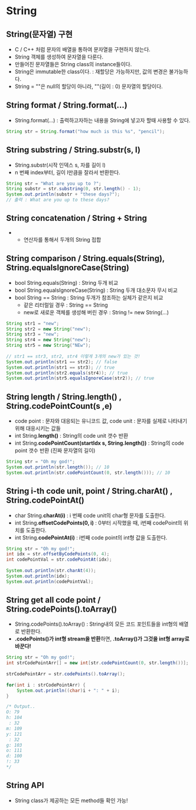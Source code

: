 # String

## String(문자열) 구현
  - C / C++ 처럼 문자의 배열을 통하여 문자열을 구현하지 않는다.
  - String 객체를 생성하여 문자열을 다룬다.
  - 만들어진 문자열들은 String class의 instance들이다.
  - String은 immutable한 class이다. : 재할당은 가능하지만, 값의 변경은 불가능하다.
  - String = ""은 null의 할당이 아니라, ""(길이 : 0) 문자열의 할당이다.
  
## String format / String.format(...)
  - String.format(...) : 출력하고자하는 내용을 String에 넣고자 할때 사용할 수 있다.
  
```java
String str = String.format("how much is this %s", "pencil");
```
  
## String substring / String.substr(s, l)
  - String.substr(시작 인덱스 s, 자를 길이 l)
  - n 번째 index부터, 길이 l만큼을 잘라서 반환한다.

```java
String str = "What are you up to ?";
String substr = str.substring(0, str.length() - 1);
System.out.println(substr + "these days?");
// 출력 : What are you up to these days?
```
  
## String concatenation / String + String
  - + 연산자를 통해서 두개의 String 접합
  
## String comparison / String.equals(String), String.equalsIgnoreCase(String)
  - bool String.equals(String) : String 두개 비교
  - bool String.equalsIgnoreCase(String) : String 두개 대소문자 무시 비교
  - bool String == String : String 두개가 참조하는 실체가 같은지 비교
    - 같은 리터럴일 경우 : String == String
    - new로 새로운 객체를 생성해 버린 경우 : String != new String(...)

```java
String str1 = "new";
String str2 = new String("new");
String str3 = "new";
String str4 = new String("new");
String str5 = new String("NEw");
		
// str1 == str3, str2, str4 이렇게 3개의 new가 있는 것!
System.out.println(str1 == str2); // false
System.out.println(str1 == str3); // true
System.out.println(str2.equals(str4)); // true
System.out.println(str5.equalsIgnoreCase(str2)); // true
```

## String length / String.length() , String.codePointCount(s ,e)
  - code point : 문자와 대응되는 유니코드 값, code unit : 문자를 실제로 나타내기 위해 대응시키는 값들
  - int String.**length()** : String의 code unit 갯수 반환
  - int String.**codePointCount(startIdx s, String.length())** : String의 code point 갯수 반환 (진짜 문자열의 길이)

```java
String str = "Oh my god!";
System.out.println(str.length()); // 10
System.out.println(str.codePointCount(0, str.length())); // 10
```

## String i-th code unit, point / String.charAt() , String.codePointAt()
  - char String.**charAt(i)** : i 번째 code unit의 char형 문자를 도출한다.
  - int String.**offsetCodePoints(0, i)** : 0부터 시작했을 때, i번째 codePoint의 위치를 도출한다.
  - int String.**codePointAt(i)** : i번째 code point의 int형 값을 도출한다.

```java
String str = "Oh my god!";
int idx = str.offsetByCodePoints(0, 4);
int codePointVal = str.codePointAt(idx);
		
System.out.println(str.charAt(4));
System.out.println(idx);
System.out.println(codePointVal);
```

## String get all code point / String.codePoints().toArray()
  - String.codePoints().toArray() : String내의 모든 코드 포인트들을 int형의 배열로 반환한다.
  - **.codePoints()가 int형 stream을 반환**하면, **.toArray()가 그것을 int형 array로 바꾼다!**

```java
String str = "Oh my god!";
int strCodePointArr[] = new int[str.codePointCount(0, str.length())];
		
strCodePointArr = str.codePoints().toArray();
		
for(int i : strCodePointArr) {
	System.out.println((char)i + ": " + i);
}

/* Output..
O: 79
h: 104
 : 32
m: 109
y: 121
 : 32
g: 103
o: 111
d: 100
!: 33
*/
```

## String API
  - String class가 제공하는 모든 method들 확인 가능!
